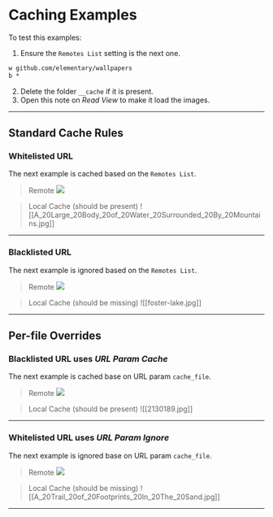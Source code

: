 # Caching Examples

To test this examples:

1. Ensure the `Remotes List` setting is the next one.

```txt
w github.com/elementary/wallpapers
b *
```

2. Delete the folder `__cache` if it is present.
3. Open this note on _Read View_ to make it load the images.

---

## Standard Cache Rules

### Whitelisted URL

The next example is cached based on the `Remotes List`.

> Remote
> ![](https://github.com/elementary/wallpapers/blob/main/backgrounds/A%20Large%20Body%20of%20Water%20Surrounded%20By%20Mountains.jpg?raw=true)

> Local Cache (should be present)
> ![[A_20Large_20Body_20of_20Water_20Surrounded_20By_20Mountains.jpg]]

---

### Blacklisted URL

The next example is ignored based on the `Remotes List`.

> Remote
> ![](https://my.alfred.edu/zoom/_images/foster-lake.jpg)

> Local Cache (should be missing)
> ![[foster-lake.jpg]]

---

## Per-file Overrides

### Blacklisted URL uses _URL Param Cache_

The next example is cached base on URL param `cache_file`.

> Remote
> ![](https://wallpaperaccess.com/full/2130189.jpg?cache_file)

> Local Cache (should be present)
> ![[2130189.jpg]]

---

### Whitelisted URL uses _URL Param Ignore_

The next example is ignored base on URL param `cache_file`.

> Remote
> ![](https://github.com/elementary/wallpapers/blob/main/backgrounds/A%20Trail%20of%20Footprints%20In%20The%20Sand.jpg?raw=true&ignore_file)

> Local Cache (should be missing)
> ![[A_20Trail_20of_20Footprints_20In_20The_20Sand.jpg]]

---

<!--
### Other case

> Remote
> ![](https://github.com/elementary/wallpapers/blob/main/backgrounds/Ashim%20DSilva.jpg?raw=true)

> Local Cache (should be present)
> ![[Ashim_20DSilva.jpg]]
-->

